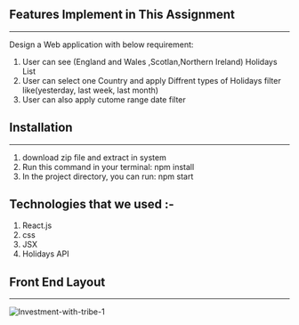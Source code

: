 
## Features Implement in This Assignment 
------------------------------------------

Design a Web application with below requirement:
1. User can see (England and Wales ,Scotlan,Northern Ireland) Holidays List
2. User can select one Country and apply Diffrent types of Holidays filter like(yesterday, last week, last month)
3. User can also apply cutome range date filter

## Installation
-------------------------
1. download zip file and extract in system
2. Run this command in your terminal: npm install
3. In the project directory, you can run: npm start

## Technologies that we used :-

1. React.js
2. css
3. JSX
4. Holidays API

## Front End Layout
-------------------------

![Investment-with-tribe-1](https://github.com/shihab-fw11-297/Investment-with-tribe-1/blob/main/screen-video.gif)

